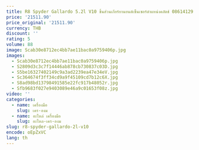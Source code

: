 ```yaml
---
title: R8 Spyder Gallardo 5.2l V10 ชิ้นส่วนเกียร์ยานยนต์เซ็นเซอร์ตําแหน่งคลัตช์ 086141297
price: '21511.90'
price_original: '21511.90'
currency: THB
discount: ''
rating: 5
volume: 88
image: Scab30e8712ec4bb7ae11bac0a9759406p.jpg
images:
  - Scab30e8712ec4bb7ae11bac0a9759406p.jpg
  - S2809d3c3c7f14446ab878cb730837c03D.jpg
  - S5be16327402149c9a3ad2239ea47e34eV.jpg
  - Sc364674f3ff34cd9a9f45109cd7b12c6X.jpg
  - S8ad98bd13798491585e22fc917b48052r.jpg
  - Sfb9683f027e9403089e46a9c01653f08z.jpg
video: ''
categories:
  - name: เครื่องมือ
    slug: เคร-องม
  - name: อะไหล่ เครื่องมือ
    slug: อะไหล-เคร-องม
slug: r8-spyder-gallardo-2l-v10
encode: oEpZxVC
lang: th
---
```

  